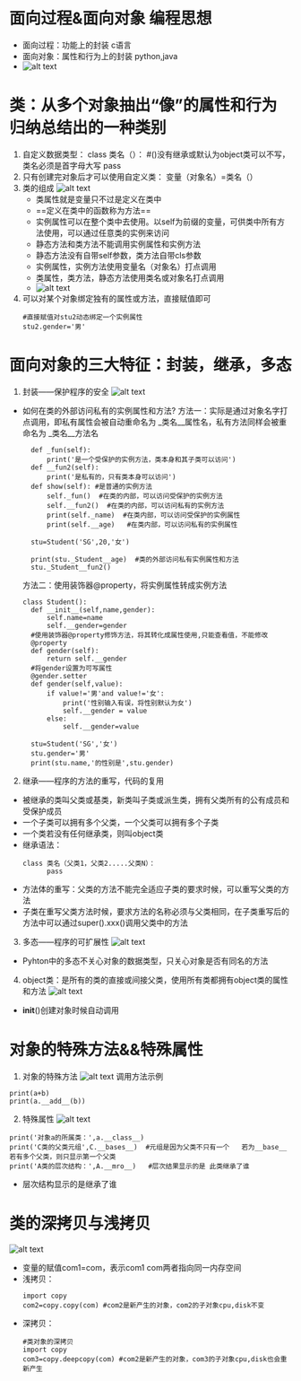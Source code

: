 # 面向过程&面向对象 编程思想
- 面向过程：功能上的封装  c语言
- 面向对象：属性和行为上的封装   python,java
- ![alt text](image.png)

# 类：从多个对象抽出“像”的属性和行为归纳总结出的一种类别
1. 自定义数据类型：
   class 类名（）： #()没有继承或默认为object类可以不写，类名必须是首字母大写
             pass
2. 只有创建完对象后才可以使用自定义类：
   变量（对象名）=类名（）
3. 类的组成
   ![alt text](image-1.png)
   - 类属性就是变量只不过是定义在类中
   - ==定义在类中的函数称为方法== 
   - 实例属性可以在整个类中去使用。以self为前缀的变量，可供类中所有方法使用，可以通过任意类的实例来访问
   - 静态方法和类方法不能调用实例属性和实例方法
   - 静态方法没有自带self参数，类方法自带cls参数
   - 实例属性，实例方法使用变量名（对象名）打点调用
   - 类属性，类方法，静态方法使用类名或对象名打点调用
   - ![alt text](image-2.png)
4. 可以对某个对象绑定独有的属性或方法，直接赋值即可
    ```
    #直接赋值对stu2动态绑定一个实例属性
    stu2.gender='男'
    ```
# 面向对象的三大特征：封装，继承，多态
1. 封装——保护程序的安全
![alt text](image-3.png)
- 如何在类的外部访问私有的实例属性和方法? 
  方法一：实际是通过对象名字打点调用，即私有属性会被自动重命名为 _类名__属性名，私有方法同样会被重命名为 _类名__方法名
  ```
    def _fun(self):
        print('是一个受保护的实例方法，类本身和其子类可以访问')
    def __fun2(self):
        print('是私有的，只有类本身可以访问')
    def show(self): #是普通的实例方法
        self._fun()  #在类的内部，可以访问受保护的实例方法
        self.__fun2()  #在类的内部，可以访问私有的实例方法
        print(self._name)  #在类内部，可以访问受保护的实例属性
        print(self.__age)   #在类内部，可以访问私有的实例属性

    stu=Student('SG',20,'女')

    print(stu._Student__age)  #类的外部访问私有实例属性和方法
    stu._Student__fun2()
  ```
  方法二：使用装饰器@property，将实例属性转成实例方法
  ```
  class Student():
    def __init__(self,name,gender):
        self.name=name
        self.__gender=gender
    #使用装饰器@property修饰方法，将其转化成属性使用,只能查看值，不能修改
    @property
    def gender(self):
        return self.__gender
    #将gender设置为可写属性
    @gender.setter
    def gender(self,value):
        if value!='男'and value!='女':
            print('性别输入有误，将性别默认为女')
            self.__gender = value
        else:
            self.__gender=value

    stu=Student('SG','女')
    stu.gender='男'
    print(stu.name,'的性别是',stu.gender)
   ```
2. 继承——程序的方法的重写，代码的复用
- 被继承的类叫父类或基类，新类叫子类或派生类，拥有父类所有的公有成员和受保护成员
- 一个子类可以拥有多个父类，一个父类可以拥有多个子类
- 一个类若没有任何继承类，则叫object类
- 继承语法：
  ```
  class 类名（父类1，父类2.....父类N）：
        pass
  ```
- 方法体的重写：父类的方法不能完全适应子类的要求时候，可以重写父类的方法
- 子类在重写父类方法时候，要求方法的名称必须与父类相同，在子类重写后的方法中可以通过super().xxx()调用父类中的方法
3. 多态——程序的可扩展性
![alt text](image-4.png)
- Pyhton中的多态不关心对象的数据类型，只关心对象是否有同名的方法
4. object类：是所有的类的直接或间接父类，使用所有类都拥有object类的属性和方法
![alt text](image-5.png)
- __init__()创建对象时候自动调用

# 对象的特殊方法&&特殊属性
1. 对象的特殊方法
![alt text](image-6.png)
调用方法示例
```
print(a+b)
print(a.__add__(b))
```
2. 特殊属性
![alt text](image-7.png)
```
print('对象a的所属类：',a.__class__)
print('C类的父类元组',C.__bases__)  #元组是因为父类不只有一个   若为__base__ 若有多个父类，则只显示第一个父类
print('A类的层次结构：',A.__mro__)   #层次结果显示的是 此类继承了谁
```
- 层次结构显示的是继承了谁
# 类的深拷贝与浅拷贝
![alt text](image-8.png)
- 变量的赋值com1=com，表示com1 com两者指向同一内存空间
- 浅拷贝：
  ```
  import copy
  com2=copy.copy(com) #com2是新产生的对象，com2的子对象cpu,disk不变
  ```
- 深拷贝：
  ```
  #类对象的深拷贝
  import copy
  com3=copy.deepcopy(com) #com2是新产生的对象，com3的子对象cpu,disk也会重新产生
  ```